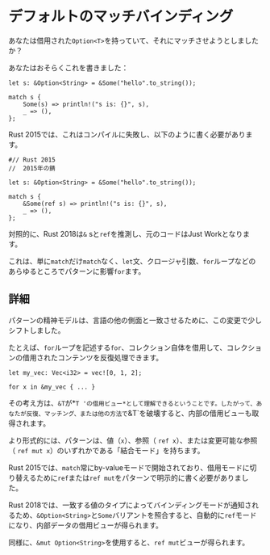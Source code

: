 # <!--Default match bindings--> デフォルトのマッチバインディング

<!--Have you ever had a borrowed `Option<T>` and tried to match on it?-->
あなたは借用された`Option<T>`を持っていて、それにマッチさせようとしましたか？
<!--You probably wrote this:-->
あなたはおそらくこれを書きました：

```rust,ignore
let s: &Option<String> = &Some("hello".to_string());

match s {
    Some(s) => println!("s is: {}", s),
    _ => (),
};
```

<!--In Rust 2015, this would fail to compile, and you would have to write the following instead:-->
Rust 2015では、これはコンパイルに失敗し、以下のように書く必要があります。

```rust,ignore
#// Rust 2015
//  2015年の錆

let s: &Option<String> = &Some("hello".to_string());

match s {
    &Some(ref s) => println!("s is: {}", s),
    _ => (),
};
```

<!--Rust 2018, by contrast, will infer the `&` s and `ref` s, and your original code will Just Work.-->
対照的に、Rust 2018は`&` sと`ref`を推測し、元のコードはJust Workとなります。

<!--This affects not just `match`, but patterns everywhere, such as in `let` statements, closure arguments, and `for` loops.-->
これは、単に`match`だけ`match`なく、`let`文、クロージャ引数、`for`ループなどのあらゆるところでパターンに影響`for`ます。

## <!--More details--> 詳細

<!--The mental model of patterns has shifted a bit with this change, to bring it into line with other aspects of the language.-->
パターンの精神モデルは、言語の他の側面と一致させるために、この変更で少しシフトしました。
<!--For example, when writing a `for` loop, you can iterate over borrowed contents of a collection by borrowing the collection itself:-->
たとえば、`for`ループを記述する`for`、コレクション自体を借用して、コレクションの借用されたコンテンツを反復処理できます。

```rust,ignore
let my_vec: Vec<i32> = vec![0, 1, 2];

for x in &my_vec { ... }
```

<!--The idea is that an `&T` can be understood as a *borrowed view of `T`*, and so when you iterate, match, or otherwise destructure a `&T` you get a borrowed view of its internals as well.-->
その考え方は、`&T`が*`T 'の借用ビュー*として理解できるということです。したがって、あなたが反復、マッチング、または他の方法で`&T`を破壊すると、内部の借用ビューも取得されます。

<!--More formally, patterns have a "binding mode,"which is either by value (`x`), by reference (`ref x`), or by mutable reference (`ref mut x`).-->
より形式的には、パターンは、値（`x`）、参照（ `ref x`）、または変更可能な参照（ `ref mut x`）のいずれかである「結合モード」を持ちます。
<!--In Rust 2015, `match` always started in by-value mode, and required you to explicitly write `ref` or `ref mut` in patterns to switch to a borrowing mode.-->
Rust 2015では、`match`常にby-valueモードで開始されており、借用モードに切り替えるために`ref`または`ref mut`をパターンで明示的に書く必要がありました。
<!--In Rust 2018, the type of the value being matched informs the binding mode, so that if you match against an `&Option<String>` with a `Some` variant, you are put into `ref` mode automatically, giving you a borrowed view of the internal data.-->
Rust 2018では、一致する値のタイプによってバインディングモードが通知されるため、`&Option<String>`と`Some`バリアントを照合すると、自動的に`ref`モードになり、内部データの借用ビューが得られます。
<!--Similarly, `&mut Option<String>` would give you a `ref mut` view.-->
同様に、`&mut Option<String>`を使用すると、`ref mut`ビューが得られます。
